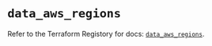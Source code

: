 # `data_aws_regions`

Refer to the Terraform Registory for docs: [`data_aws_regions`](https://registry.terraform.io/providers/hashicorp/aws/5.5.0/docs/data-sources/regions).
